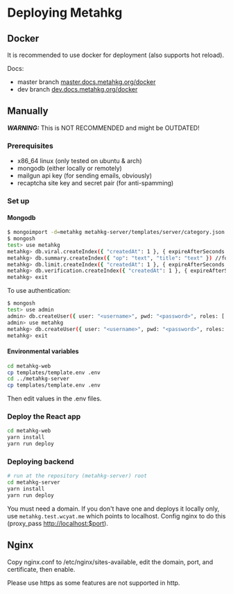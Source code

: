 # Deploying Metahkg

## Docker

It is recommended to use docker for deployment (also supports hot reload).

Docs:

- master branch [master.docs.metahkg.org/docker](https://master.docs.metahkg.org/docker)
- dev branch [dev.docs.metahkg.org/docker](https://dev.docs.metahkg.org/docker)

## Manually

**_WARNING:_** This is NOT RECOMMENDED and might be OUTDATED!

### Prerequisites

- x86_64 linux (only tested on ubuntu & arch)
- mongodb (either locally or remotely)
- mailgun api key (for sending emails, obviously)
- recaptcha site key and secret pair (for anti-spamming)

### Set up

#### Mongodb

```bash
$ mongoimport -d=metahkg metahkg-server/templates/server/category.json
$ mongosh
test> use metahkg
metahkg> db.viral.createIndex({ "createdAt": 1 }, { expireAfterSeconds: 172800 })
metahkg> db.summary.createIndex({ "op": "text", "title": "text" }) //for text search
metahkg> db.limit.createIndex({ "createdAt": 1 }, { expireAfterSeconds: 86400 })
metahkg> db.verification.createIndex({ "createdAt": 1 }, { expireAfterSeconds: 604800 })
metahkg> exit
```

To use authentication:

```bash
$ mongosh
test> use admin
admin> db.createUser({ user: "<username>", pwd: "<password>", roles: [ "root", "userAdminAnyDatabase" ])
admin> use metahkg
metahkg> db.createUser({ user: "<username>", pwd: "<password>", roles: [ { role: "readWrite", db: "metahkg" } ] })
metahkg> exit
```

#### Environmental variables

```bash
cd metahkg-web
cp templates/template.env .env
cd ../metahkg-server
cp templates/template.env .env
```

Then edit values in the .env files.

### Deploy the React app

```bash
cd metahkg-web
yarn install
yarn run deploy
```

### Deploying backend

```bash
# run at the repository (metahkg-server) root
cd metahkg-server
yarn install
yarn run deploy
```

You must need a domain. If you don't have one and deploys it locally only,
use `metahkg.test.wcyat.me` which points to localhost. Config nginx to do this
(proxy_pass <http://localhost:$port>).

## Nginx

Copy nginx.conf to /etc/nginx/sites-available, edit the domain, port, and certificate, then enable.

Please use https as some features are not supported in http.
